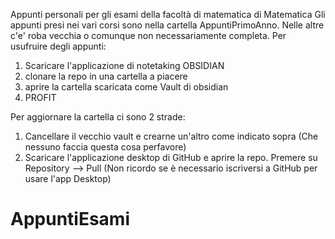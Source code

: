 Appunti personali per gli esami della facoltà di matematica di Matematica
Gli appunti presi nei vari corsi sono nella cartella AppuntiPrimoAnno. Nelle altre c'e' roba vecchia o comunque non necessariamente completa.
Per usufruire degli appunti:
1. Scaricare l'applicazione di notetaking OBSIDIAN
2. clonare la repo in una cartella a piacere
3. aprire la cartella scaricata come Vault di obsidian
4. PROFIT

Per aggiornare la cartella ci sono 2 strade:
1. Cancellare il vecchio vault e crearne un'altro come indicato sopra (Che nessuno faccia questa cosa perfavore)
2. Scaricare l'applicazione desktop di GitHub e aprire la repo. Premere su Repository --> Pull 
(Non ricordo se è necessario iscriversi a GitHub per usare l'app Desktop)

# AppuntiEsami
